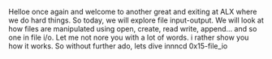 Helloe once again and welcome to another great and exiting at ALX where we do hard things. So today, we will explore file input-output. We will look at how files are manipulated using open, create, read write, append... and so one in file i/o. Let me not nore you with a lot of words. i rather show you how it works. So without further ado, lets dive innncd 0x15-file_io
